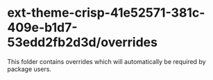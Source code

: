 # ext-theme-crisp-41e52571-381c-409e-b1d7-53edd2fb2d3d/overrides

This folder contains overrides which will automatically be required by package users.
